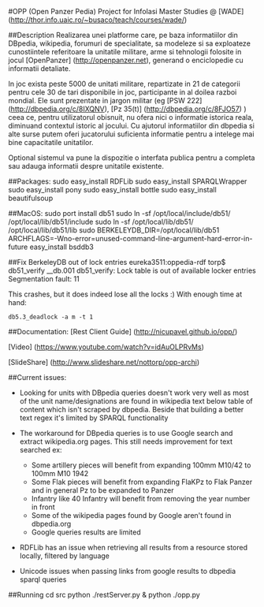 #OPP (Open Panzer Pedia)
Project for InfoIasi Master Studies @ [WADE] (http://thor.info.uaic.ro/~busaco/teach/courses/wade/)

##Description
Realizarea unei platforme care, pe baza informatiilor din DBpedia, wikipedia, forumuri de specialitate, sa modeleze si sa exploateze cunostiintele referitoare la unitatile militare,
arme si tehnologii folosite in jocul [OpenPanzer] (http://openpanzer.net), generand o enciclopedie cu informatii detaliate.

In joc exista peste 5000 de unitati militare, repartizate in 21 de categorii pentru cele 30 de tari disponibile in joc, participante in al doilea razboi mondial.
Ele sunt prezentate in jargon militar (eg [PSW 222] (http://dbpedia.org/c/8IXQNV), [Pz 35(t)] (http://dbpedia.org/c/8FJO57) )  ceea ce, pentru utilizatorul obisnuit,
nu ofera nici o informatie istorica reala, diminuand contextul istoric al jocului.
Cu ajutorul informatiilor din dbpedia si alte surse putem oferi jucatorului suficienta informatie pentru a intelege mai bine capacitatile unitatilor.

Optional sistemul va pune la dispozitie o interfata publica pentru a completa sau adauga informatii despre unitatile existente.

##Packages:
    sudo easy_install RDFLib
    sudo easy_install SPARQLWrapper
    sudo easy_install pony
    sudo easy_install bottle
    sudo easy_install beautifulsoup

##MacOS:
    sudo port install db51
    sudo ln -sf /opt/local/include/db51/ /opt/local/lib/db51/include
    sudo ln -sf /opt/local/lib/db51/ /opt/local/lib/db51/lib
    sudo BERKELEYDB_DIR=/opt/local/lib/db51 ARCHFLAGS=-Wno-error=unused-command-line-argument-hard-error-in-future easy_install bsddb3

##Fix BerkeleyDB out of lock entries
    eureka3511:oppedia-rdf torp$ db51_verify __db.001 
    db51_verify: Lock table is out of available locker entries
    Segmentation fault: 11

This crashes, but it does indeed lose all the locks :) 
With enough time at hand:

    db5.3_deadlock -a m -t 1


##Documentation:
[Rest Client Guide] (http://nicupavel.github.io/opp/)

[Video] (https://www.youtube.com/watch?v=idAuOLPRvMs)

[SlideShare] (http://www.slideshare.net/nottorp/opp-archi)

##Current issues:
- Looking for units with DBpedia queries doesn't work very well as most of the unit name/designations are found in wikipedia
text below table of content which isn't scraped by dbpedia. Beside that building a better text regex it's limited by SPARQL functionality

- The workaround for DBpedia queries is to use Google search and extract wikipedia.org pages. This still needs improvement for text searched ex:
    - Some artillery pieces will benefit from expanding 100mm M10/42 to 100mm M10 1942
    - Some Flak pieces will benefit from expanding FlaKPz to Flak Panzer and in general Pz to be expanded to Panzer
    - Infantry like 40 Infantry will benefit from removing the year number in front
    - Some of the wikipedia pages found by Google aren't found in dbpedia.org
    - Google queries results are limited

- RDFLib has an issue when retrieving all results from a resource stored locally, filtered by language
- Unicode issues when passing links from google results to dbpedia sparql queries


##Running
    cd src
    python ./restServer.py &
    python ./opp.py

